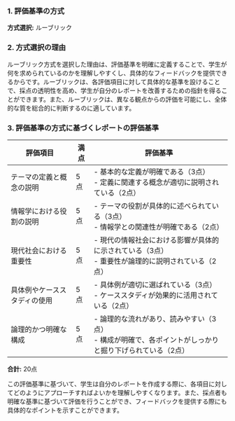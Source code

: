 ### 1. 評価基準の方式
**方式選択:** ルーブリック

### 2. 方式選択の理由
ルーブリック方式を選択した理由は、評価基準を明確に定義することで、学生が何を求められているのかを理解しやすくし、具体的なフィードバックを提供できるからです。ルーブリックは、各評価項目に対して具体的な基準を設けることで、採点の透明性を高め、学生が自分のレポートを改善するための指針を得ることができます。また、ルーブリックは、異なる観点からの評価を可能にし、全体的な質を総合的に判断するのに適しています。

### 3. 評価基準の方式に基づくレポートの評価基準

| 評価項目                     | 満点 | 評価基準                                                                                     |
|------------------------------|------|----------------------------------------------------------------------------------------------|
| テーマの定義と概念の説明   | 5点  | - 基本的な定義が明確である（3点）<br>- 定義に関連する概念が適切に説明されている（2点） |
| 情報学における役割の説明   | 5点  | - テーマの役割が具体的に述べられている（3点）<br>- 情報学との関連性が明確である（2点） |
| 現代社会における重要性     | 5点  | - 現代の情報社会における影響が具体的に示されている（3点）<br>- 重要性が論理的に説明されている（2点） |
| 具体例やケーススタディの使用 | 5点  | - 具体例が適切に選ばれている（3点）<br>- ケーススタディが効果的に活用されている（2点） |
| 論理的かつ明確な構成       | 5点  | - 論理的な流れがあり、読みやすい（3点）<br>- 構成が明確で、各ポイントがしっかりと掘り下げられている（2点） |

**合計:** 20点

この評価基準に基づいて、学生は自分のレポートを作成する際に、各項目に対してどのようにアプローチすればよいかを理解しやすくなります。また、採点者も明確な基準に基づいて評価を行うことができ、フィードバックを提供する際にも具体的なポイントを示すことができます。